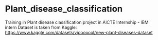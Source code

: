 # Plant_disease_classification
Training in Plant disease classification project in AICTE Internship - IBM intern
Dataset is taken from Kaggle: https://www.kaggle.com/datasets/vipoooool/new-plant-diseases-dataset

